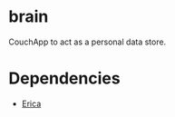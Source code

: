 brain
=====

CouchApp to act as a personal data store.

Dependencies
============
* [Erica](https://github.com/benoitc/erica)
